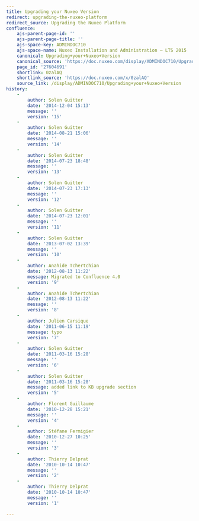 ```yaml
---
title: Upgrading your Nuxeo Version
redirect: upgrading-the-nuxeo-platform
redirect_source: Upgrading the Nuxeo Platform
confluence:
    ajs-parent-page-id: ''
    ajs-parent-page-title: ''
    ajs-space-key: ADMINDOC710
    ajs-space-name: Nuxeo Installation and Administration — LTS 2015
    canonical: Upgrading+your+Nuxeo+Version
    canonical_source: 'https://doc.nuxeo.com/display/ADMINDOC710/Upgrading+your+Nuxeo+Version'
    page_id: '27604691'
    shortlink: 0zalAQ
    shortlink_source: 'https://doc.nuxeo.com/x/0zalAQ'
    source_link: /display/ADMINDOC710/Upgrading+your+Nuxeo+Version
history:
    - 
        author: Solen Guitter
        date: '2014-12-04 15:13'
        message: ''
        version: '15'
    - 
        author: Solen Guitter
        date: '2014-08-21 15:06'
        message: ''
        version: '14'
    - 
        author: Solen Guitter
        date: '2014-07-23 18:48'
        message: ''
        version: '13'
    - 
        author: Solen Guitter
        date: '2014-07-23 17:13'
        message: ''
        version: '12'
    - 
        author: Solen Guitter
        date: '2014-07-23 12:01'
        message: ''
        version: '11'
    - 
        author: Solen Guitter
        date: '2013-07-02 13:39'
        message: ''
        version: '10'
    - 
        author: Anahide Tchertchian
        date: '2012-08-13 11:22'
        message: Migrated to Confluence 4.0
        version: '9'
    - 
        author: Anahide Tchertchian
        date: '2012-08-13 11:22'
        message: ''
        version: '8'
    - 
        author: Julien Carsique
        date: '2011-06-15 11:19'
        message: typo
        version: '7'
    - 
        author: Solen Guitter
        date: '2011-03-16 15:28'
        message: ''
        version: '6'
    - 
        author: Solen Guitter
        date: '2011-03-16 15:28'
        message: added link to KB upgrade section
        version: '5'
    - 
        author: Florent Guillaume
        date: '2010-12-28 15:21'
        message: ''
        version: '4'
    - 
        author: Stéfane Fermigier
        date: '2010-12-27 10:25'
        message: ''
        version: '3'
    - 
        author: Thierry Delprat
        date: '2010-10-14 10:47'
        message: ''
        version: '2'
    - 
        author: Thierry Delprat
        date: '2010-10-14 10:47'
        message: ''
        version: '1'

---
```

